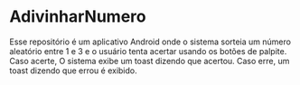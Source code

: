 # AdivinharNumero

<p>
  Esse repositório é um aplicativo Android onde o sistema sorteia um número aleatório entre 1 e 3 
  e o usuário tenta acertar usando os botões de palpite. Caso acerte, O sistema exibe um toast dizendo que acertou. Caso erre, 
  um toast dizendo que errou é exibido.
</p>
